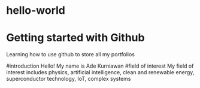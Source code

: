 # hello-world
# Getting started with Github

Learning how to use github to store all my portfolios

#introduction
Hello! My name is Ade Kurniawan
#field of interest
My field of interest includes physics, artificial intelligence, clean and renewable energy, superconductor technology, IoT, complex systems